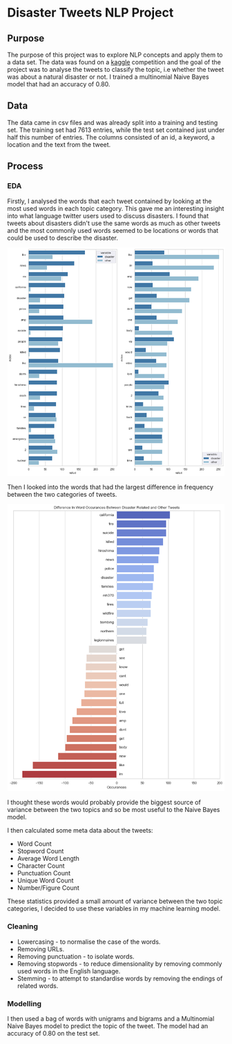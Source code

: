 # Disaster Tweets NLP Project

## Purpose

The purpose of this project was to explore NLP concepts and apply them to a data set. The data was found on
a [kaggle](https://www.kaggle.com/c/nlp-getting-started) competition and the goal of the project was to analyse the tweets to classify the topic,
i.e whether the tweet was about a natural disaster or not. I trained a multinomial Naive Bayes model that had an accuracy of 0.80.

## Data

The data came in csv files and was already split into a training and testing set. The training set had 7613 entries, while the test
set contained just under half this number of entries. The columns consisted of an id, a keyword, a location and the text from the tweet.

## Process

### EDA

Firstly, I analysed the words that each tweet contained by looking at the most used words in each topic category. This gave me an
interesting insight into what language twitter users used to discuss disasters. I found that tweets about disasters didn't use the same 
words as much as other tweets and the most commonly used words seemed to be locations or words that could be used to describe the disaster.

<img src='images/token_frequencies.png'/>

Then I looked into the words that had the largest difference in frequency between the two categories of tweets.

<img src='images/token_frequency_differences.png' />

I thought these words would probably provide the biggest source of variance between the two topics and so be most useful to the Naive Bayes model.

I then calculated some meta data about the tweets:

- Word Count
- Stopword Count
- Average Word Length
- Character Count
- Punctuation Count
- Unique Word Count
- Number/Figure Count

These statistics provided a small amount of variance between the two topic categories, I decided to use these variables in my machine learning model.

### Cleaning

- Lowercasing - to normalise the case of the words.
- Removing URLs.
- Removing punctuation - to isolate words.
- Removing stopwords - to reduce dimensionality by removing commonly used words in the English language.
- Stemming - to attempt to standardise words by removing the endings of related words.

### Modelling

I then used a bag of words with unigrams and bigrams and a Multinomial Naive Bayes model to predict the topic of the tweet. The model had an
accuracy of 0.80 on the test set.
